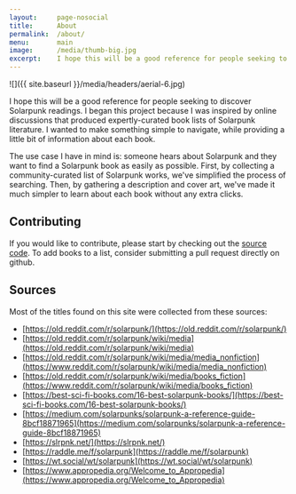 ```yaml
---
layout:     page-nosocial
title:      About
permalink:  /about/
menu:       main
image:      /media/thumb-big.jpg
excerpt:    I hope this will be a good reference for people seeking to discover Solarpunk readings.
---
```


![]({{ site.baseurl }}/media/headers/aerial-6.jpg)

I hope this will be a good reference for people seeking to discover Solarpunk readings.
I began this project because I was inspired by online discussions that produced expertly-curated book lists of Solarpunk literature.
I wanted to make something simple to navigate, while providing a little bit of information about each book.

The use case I have in mind is: someone hears about Solarpunk and they want to find a Solarpunk book as easily as possible.
First, by collecting a community-curated list of Solarpunk works, we've simplified the process of searching.
Then, by gathering a description and cover art, we've made it much simpler to learn about each book without any extra clicks.

## Contributing

If you would like to contribute, please start by checking out the [source code](https://github.com/iandennismiller/solarpunk/).
To add books to a list, consider submitting a pull request directly on github.

## Sources

Most of the titles found on this site were collected from these sources:

- [https://old.reddit.com/r/solarpunk/](https://old.reddit.com/r/solarpunk/)
- [https://old.reddit.com/r/solarpunk/wiki/media](https://old.reddit.com/r/solarpunk/wiki/media)
- [https://old.reddit.com/r/solarpunk/wiki/media/media_nonfiction](https://www.reddit.com/r/solarpunk/wiki/media/media_nonfiction)
- [https://old.reddit.com/r/solarpunk/wiki/media/books_fiction](https://www.reddit.com/r/solarpunk/wiki/media/books_fiction)
- [https://best-sci-fi-books.com/16-best-solarpunk-books/](https://best-sci-fi-books.com/16-best-solarpunk-books/)
- [https://medium.com/solarpunks/solarpunk-a-reference-guide-8bcf18871965](https://medium.com/solarpunks/solarpunk-a-reference-guide-8bcf18871965)
- [https://slrpnk.net/](https://slrpnk.net/)
- [https://raddle.me/f/solarpunk](https://raddle.me/f/solarpunk)
- [https://wt.social/wt/solarpunk](https://wt.social/wt/solarpunk)
- [https://www.appropedia.org/Welcome_to_Appropedia](https://www.appropedia.org/Welcome_to_Appropedia)
